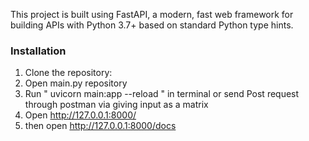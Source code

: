 This project is built using FastAPI, a modern, fast web framework for building APIs with Python 3.7+ based on standard Python type hints.

### Installation

1. Clone the repository:
2. Open main.py repository
3. Run " uvicorn main:app --reload " in terminal
   or send Post request through postman via giving input as a matrix
4. Open http://127.0.0.1:8000/
5. then open  http://127.0.0.1:8000/docs
